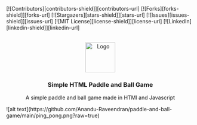 <!-- PROJECT SHIELDS -->
[![Contributors][contributors-shield]][contributors-url]
[![Forks][forks-shield]][forks-url]
[![Stargazers][stars-shield]][stars-url]
[![Issues][issues-shield]][issues-url]
[![MIT License][license-shield]][license-url]
[![LinkedIn][linkedin-shield]][linkedin-url]



<!-- PROJECT LOGO -->
<br />
<div align="center">
  <a href="https://github.com/othneildrew/Best-README-Template">
    <img src="images/logo.png" alt="Logo" width="80" height="80">
  </a>

  <h3 align="center">Simple HTML Paddle and Ball Game
</h3>

  <p align="center">
	A simple paddle and ball game made in HTMl and Javascript
    <br />
</div>
![alt text](https://github.com/Anandu-Raveendran/paddle-and-ball-game/main/ping_pong.png?raw=true)



